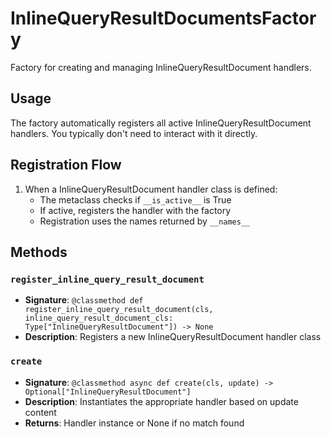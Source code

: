 # InlineQueryResultDocumentsFactory

Factory for creating and managing InlineQueryResultDocument handlers.

## Usage

The factory automatically registers all active InlineQueryResultDocument handlers. 
You typically don't need to interact with it directly.

## Registration Flow

1. When a InlineQueryResultDocument handler class is defined:
   - The metaclass checks if `__is_active__` is True
   - If active, registers the handler with the factory
   - Registration uses the names returned by `__names__`

## Methods

### `register_inline_query_result_document`
- **Signature**: `@classmethod def register_inline_query_result_document(cls, inline_query_result_document_cls: Type["InlineQueryResultDocument"]) -> None`
- **Description**: Registers a new InlineQueryResultDocument handler class

### `create`
- **Signature**: `@classmethod async def create(cls, update) -> Optional["InlineQueryResultDocument"]`
- **Description**: Instantiates the appropriate handler based on update content
- **Returns**: Handler instance or None if no match found
